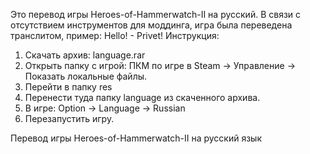 Это перевод игры Heroes-of-Hammerwatch-II на русский.
В связи с отсутствием инструментов для моддинга, игра была переведена транслитом, пример:
Hello! - Privet!
Инструкция:
1.	Скачать архив: language.rar
2.	Открыть папку с игрой: ПКМ по игре в Steam → Управление → Показать локальные файлы.
3.	Перейти в папку res
4.	Перенести туда папку language из скаченного архива.
5.	В игре: Option → Language → Russian
6.	Перезапустить игру.

Перевод игры Heroes-of-Hammerwatch-II на русский язык
